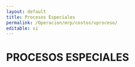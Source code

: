 ```yaml
---
layout: default
title: Procesos Especiales
permalink: /Operacion/mrp/costos/uproceso/
editable: si
---
```


# PROCESOS ESPECIALES

